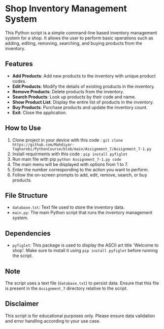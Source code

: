 # Shop Inventory Management System

This Python script is a simple command-line based inventory management system for a shop. It allows the user to perform basic operations such as adding, editing, removing, searching, and buying products from the inventory.

## Features

- **Add Products**: Add new products to the inventory with unique product codes.
- **Edit Products**: Modify the details of existing products in the inventory.
- **Remove Products**: Delete products from the inventory.
- **Search Products**: Look up products by their code and name.
- **Show Product List**: Display the entire list of products in the inventory.
- **Buy Products**: Purchase products and update the inventory count.
- **Exit**: Close the application.

## How to Use
1. Clone project in your device with this code : ``` git clone https://github.com/Mahdiyar-Tagharobi/PythonCourse/blob/main/Assignment_7/Assignment_7-1.py ```
2. Install requirments with this code : ``` pip install pyfiglet ```
3. Run main file with pip ``` python Assignment_7-1.py code ```
4. The main menu will be displayed with options from 1 to 7.
5. Enter the number corresponding to the action you want to perform.
6. Follow the on-screen prompts to add, edit, remove, search, or buy products.

## File Structure

- `database.txt`: Text file used to store the inventory data.
- `main.py`: The main Python script that runs the inventory management system.

## Dependencies

- `pyfiglet`: This package is used to display the ASCII art title 'Welcome to shop'. Make sure to install it using `pip install pyfiglet` before running the script.

## Note

The script uses a text file (`database.txt`) to persist data. Ensure that this file is present in the `Assignment_7` directory relative to the script.

## Disclaimer

This script is for educational purposes only. Please ensure data validation and error handling according to your use case.
